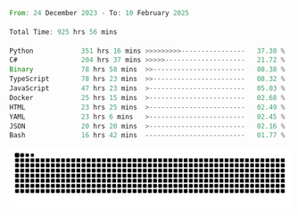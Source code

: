 <!--START_SECTION:waka-->

```rust
From: 24 December 2023 - To: 10 February 2025

Total Time: 925 hrs 56 mins

Python            351 hrs 16 mins >>>>>>>>>----------------   37.30 %
C#                204 hrs 37 mins >>>>>--------------------   21.72 %
Binary            78 hrs 58 mins  >>-----------------------   08.38 %
TypeScript        78 hrs 23 mins  >>-----------------------   08.32 %
JavaScript        47 hrs 23 mins  >------------------------   05.03 %
Docker            25 hrs 15 mins  >------------------------   02.68 %
HTML              23 hrs 25 mins  >------------------------   02.49 %
YAML              23 hrs 6 mins   >------------------------   02.45 %
JSON              20 hrs 20 mins  >------------------------   02.16 %
Bash              16 hrs 42 mins  -------------------------   01.77 %
```

<!--END_SECTION:waka-->


<picture>
  <source media="(prefers-color-scheme: dark)" srcset="https://raw.githubusercontent.com/jeerawut97/jeerawut97/output/github-contribution-grid-snake.svg">
  <img alt="github contribution grid snake animation" src="https://raw.githubusercontent.com/jeerawut97/jeerawut97/output/github-contribution-grid-snake.svg">
</picture>
